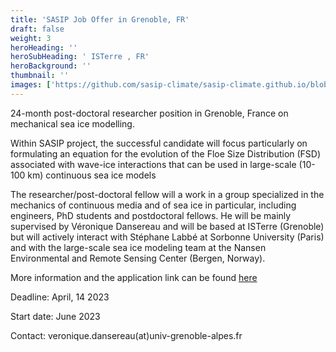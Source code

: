 ```yaml
---
title: 'SASIP Job Offer in Grenoble, FR'
draft: false
weight: 3
heroHeading: ''
heroSubHeading: ' ISTerre , FR'
heroBackground: ''
thumbnail: ''
images: ['https://github.com/sasip-climate/sasip-climate.github.io/blob/master/static/images/ice.jpg']
---
```


24-month post-doctoral researcher position in Grenoble, France on mechanical sea ice modelling. 

Within SASIP project, the successful candidate will focus particularly on formulating an equation for the evolution of the Floe Size Distribution (FSD) associated with wave-ice interactions that can be used in large-scale (10-100 km) continuous sea ice models

The researcher/post-doctoral fellow will a work in a group specialized in the mechanics of continuous media and of sea ice in particular, including engineers, PhD students and postdoctoral fellows. He will be mainly supervised by Véronique Dansereau and will be based at ISTerre (Grenoble) but will actively interact with Stéphane Labbé at Sorbonne University (Paris) and with the large-scale sea ice modeling team at the Nansen Environmental and Remote Sensing Center (Bergen, Norway).

More information and the application link can be found [here](https://emploi.cnrs.fr/Offres/CDD/UMR5275-VERDAN-002/Default.aspx?lang=EN)

Deadline: April, 14 2023

Start date: June 2023

Contact: veronique.dansereau(at)univ-grenoble-alpes.fr 



